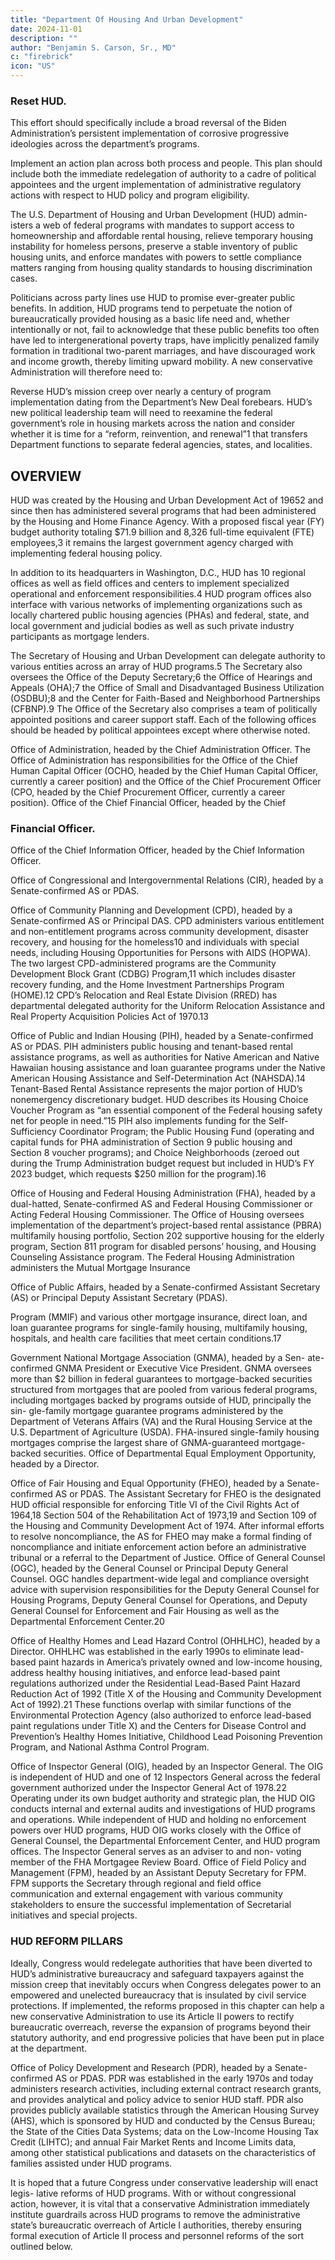 ```yaml
---
title: "Department Of Housing And Urban Development"
date: 2024-11-01
description: ""
author: "Benjamin S. Carson, Sr., MD"
c: "firebrick"
icon: "US"
---
```




### Reset HUD. 

This effort should specifically include a broad reversal of the
Biden Administration’s persistent implementation of corrosive progressive
ideologies across the department’s programs.

Implement an action plan across both process and people. This plan
should include both the immediate redelegation of authority to a cadre
of political appointees and the urgent implementation of administrative
regulatory actions with respect to HUD policy and program eligibility.

The U.S. Department of Housing and Urban Development (HUD) admin-
isters a web of federal programs with mandates to support access to
homeownership and affordable rental housing, relieve temporary housing instability for homeless persons, preserve a stable inventory of public housing units, and enforce mandates with powers to settle compliance matters ranging
from housing quality standards to housing discrimination cases.

Politicians across party lines use HUD to promise ever-greater public benefits. In addition, HUD programs tend to perpetuate the notion of bureaucratically provided housing as a basic life need and, whether intentionally or not, fail to
acknowledge that these public benefits too often have led to intergenerational
poverty traps, have implicitly penalized family formation in traditional two-parent
marriages, and have discouraged work and income growth, thereby limiting upward
mobility. A new conservative Administration will therefore need to:

Reverse HUD’s mission creep over nearly a century of program
implementation dating from the Department’s New Deal forebears.
HUD’s new political leadership team will need to reexamine the federal
government’s role in housing markets across the nation and consider
whether it is time for a “reform, reinvention, and renewal”1 that transfers
Department functions to separate federal agencies, states, and localities.


## OVERVIEW

HUD was created by the Housing and Urban Development Act of 19652 and
since then has administered several programs that had been administered by
the Housing and Home Finance Agency. With a proposed fiscal year (FY) budget
authority totaling $71.9 billion and 8,326 full-time equivalent (FTE) employees,3
it remains the largest government agency charged with implementing federal
housing policy.

In addition to its headquarters in Washington, D.C., HUD has 10 regional
offices as well as field offices and centers to implement specialized operational
and enforcement responsibilities.4 HUD program offices also interface with various
networks of implementing organizations such as locally chartered public housing
agencies (PHAs) and federal, state, and local government and judicial bodies as
well as such private industry participants as mortgage lenders.

The Secretary of Housing and Urban Development can delegate authority to
various entities across an array of HUD programs.5 The Secretary also oversees
the Office of the Deputy Secretary;6 the Office of Hearings and Appeals (OHA);7
the Office of Small and Disadvantaged Business Utilization (OSDBU);8 and the
Center for Faith-Based and Neighborhood Partnerships (CFBNP).9 The Office of
the Secretary also comprises a team of politically appointed positions and career
support staff. Each of the following offices should be headed by political appointees
except where otherwise noted.


Office of Administration, headed by the Chief Administration Officer.
The Office of Administration has responsibilities for the Office of the Chief
Human Capital Officer (OCHO, headed by the Chief Human Capital Officer,
currently a career position) and the Office of the Chief Procurement Officer
(CPO, headed by the Chief Procurement Officer, currently a career position).
Office of the Chief Financial Officer, headed by the Chief


### Financial Officer.

Office of the Chief Information Officer, headed by the Chief
Information Officer.

Office of Congressional and Intergovernmental Relations (CIR),
headed by a Senate-confirmed AS or PDAS.

Office of Community Planning and Development (CPD), headed
by a Senate-confirmed AS or Principal DAS. CPD administers various
entitlement and non-entitlement programs across community
development, disaster recovery, and housing for the homeless10 and
individuals with special needs, including Housing Opportunities for Persons
with AIDS (HOPWA). The two largest CPD-administered programs are
the Community Development Block Grant (CDBG) Program,11 which
includes disaster recovery funding, and the Home Investment Partnerships
Program (HOME).12 CPD’s Relocation and Real Estate Division (RRED) has
departmental delegated authority for the Uniform Relocation Assistance
and Real Property Acquisition Policies Act of 1970.13

Office of Public and Indian Housing (PIH), headed by a Senate-confirmed AS or PDAS. PIH administers public housing and tenant-based
rental assistance programs, as well as authorities for Native American and
Native Hawaiian housing assistance and loan guarantee programs under
the Native American Housing Assistance and Self-Determination Act
(NAHSDA).14 Tenant-Based Rental Assistance represents the major portion
of HUD’s nonemergency discretionary budget. HUD describes its Housing
Choice Voucher Program as “an essential component of the Federal housing
safety net for people in need.”15 PIH also implements funding for the Self-
Sufficiency Coordinator Program; the Public Housing Fund (operating
and capital funds for PHA administration of Section 9 public housing and
Section 8 voucher programs); and Choice Neighborhoods (zeroed out during
the Trump Administration budget request but included in HUD’s FY 2023
budget, which requests $250 million for the program).16

Office of Housing and Federal Housing Administration (FHA),
headed by a dual-hatted, Senate-confirmed AS and Federal Housing
Commissioner or Acting Federal Housing Commissioner. The Office of
Housing oversees implementation of the department’s project-based rental
assistance (PBRA) multifamily housing portfolio, Section 202 supportive
housing for the elderly program, Section 811 program for disabled persons’
housing, and Housing Counseling Assistance program. The Federal
Housing Administration administers the Mutual Mortgage Insurance

Office of Public Affairs, headed by a Senate-confirmed Assistant Secretary
(AS) or Principal Deputy Assistant Secretary (PDAS).

Program (MMIF) and various other mortgage insurance, direct loan, and
loan guarantee programs for single-family housing, multifamily housing,
hospitals, and health care facilities that meet certain conditions.17

Government National Mortgage Association (GNMA), headed by a Sen-
ate-confirmed GNMA President or Executive Vice President. GNMA oversees
more than $2 billion in federal guarantees to mortgage-backed securities
structured from mortgages that are pooled from various federal programs,
including mortgages backed by programs outside of HUD, principally the sin-
gle-family mortgage guarantee programs administered by the Department of
Veterans Affairs (VA) and the Rural Housing Service at the U.S. Department of
Agriculture (USDA). FHA-insured single-family housing mortgages comprise
the largest share of GNMA-guaranteed mortgage-backed securities.
Office of Departmental Equal Employment Opportunity, headed
by a Director.

Office of Fair Housing and Equal Opportunity (FHEO), headed by a
Senate-confirmed AS or PDAS. The Assistant Secretary for FHEO is the
designated HUD official responsible for enforcing Title VI of the Civil
Rights Act of 1964,18 Section 504 of the Rehabilitation Act of 1973,19 and
Section 109 of the Housing and Community Development Act of 1974. After
informal efforts to resolve noncompliance, the AS for FHEO may make a
formal finding of noncompliance and initiate enforcement action before an
administrative tribunal or a referral to the Department of Justice.
Office of General Counsel (OGC), headed by the General Counsel or
Principal Deputy General Counsel. OGC handles department-wide legal
and compliance oversight advice with supervision responsibilities for the
Deputy General Counsel for Housing Programs, Deputy General Counsel for
Operations, and Deputy General Counsel for Enforcement and Fair Housing
as well as the Departmental Enforcement Center.20

Office of Healthy Homes and Lead Hazard Control (OHHLHC), headed
by a Director. OHHLHC was established in the early 1990s to eliminate
lead-based paint hazards in America’s privately owned and low-income
housing, address healthy housing initiatives, and enforce lead-based paint
regulations authorized under the Residential Lead-Based Paint Hazard
Reduction Act of 1992 (Title X of the Housing and Community Development
Act of 1992).21 These functions overlap with similar functions of the
Environmental Protection Agency (also authorized to enforce lead-based paint regulations under Title X) and the Centers for Disease Control
and Prevention’s Healthy Homes Initiative, Childhood Lead Poisoning
Prevention Program, and National Asthma Control Program.

Office of Inspector General (OIG), headed by an Inspector General.
The OIG is independent of HUD and one of 12 Inspectors General across
the federal government authorized under the Inspector General Act of
1978.22 Operating under its own budget authority and strategic plan, the
HUD OIG conducts internal and external audits and investigations of HUD
programs and operations. While independent of HUD and holding no
enforcement powers over HUD programs, HUD OIG works closely with the
Office of General Counsel, the Departmental Enforcement Center, and HUD
program offices. The Inspector General serves as an adviser to and non-
voting member of the FHA Mortgagee Review Board.
Office of Field Policy and Management (FPM), headed by an Assistant
Deputy Secretary for FPM. FPM supports the Secretary through regional
and field office communication and external engagement with various
community stakeholders to ensure the successful implementation of
Secretarial initiatives and special projects.


### HUD REFORM PILLARS

Ideally, Congress would redelegate authorities that have been diverted to HUD’s
administrative bureaucracy and safeguard taxpayers against the mission creep that
inevitably occurs when Congress delegates power to an empowered and unelected
bureaucracy that is insulated by civil service protections. If implemented, the
reforms proposed in this chapter can help a new conservative Administration to
use its Article II powers to rectify bureaucratic overreach, reverse the expansion
of programs beyond their statutory authority, and end progressive policies that
have been put in place at the department.

Office of Policy Development and Research (PDR), headed by a Senate-
confirmed AS or PDAS. PDR was established in the early 1970s and today
administers research activities, including external contract research grants,
and provides analytical and policy advice to senior HUD staff. PDR also
provides publicly available statistics through the American Housing Survey
(AHS), which is sponsored by HUD and conducted by the Census Bureau;
the State of the Cities Data Systems; data on the Low-Income Housing Tax
Credit (LIHTC); and annual Fair Market Rents and Income Limits data,
among other statistical publications and datasets on the characteristics of
families assisted under HUD programs.

It is hoped that a future Congress under conservative leadership will enact legis-
lative reforms of HUD programs. With or without congressional action, however, it
is vital that a conservative Administration immediately institute guardrails across
HUD programs to remove the administrative state’s bureaucratic overreach of
Article I authorities, thereby ensuring formal execution of Article II process and
personnel reforms of the sort outlined below.

